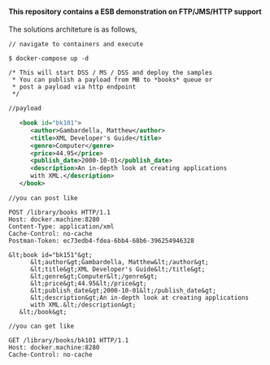 #### This repository contains a ESB demonstration on FTP/JMS/HTTP support ####

The solutions architeture is as follows,

[sa]: https://github.com/nuwanbando/esb-multi-proto-demo/blob/master/sa/sa05252016.png

```
// navigate to containers and execute

$ docker-compose up -d

/* This will start DSS / MS / DSS and deploy the samples
 * You can publish a payload from MB to *books* queue or 
 * post a payload via http endpoint
 */

```

```xml
//payload

   <book id="bk101">
      <author>Gambardella, Matthew</author>
      <title>XML Developer's Guide</title>
      <genre>Computer</genre>
      <price>44.95</price>
      <publish_date>2000-10-01</publish_date>
      <description>An in-depth look at creating applications 
      with XML.</description>
   </book>
```

```
//you can post like

POST /library/books HTTP/1.1
Host: docker.machine:8280
Content-Type: application/xml
Cache-Control: no-cache
Postman-Token: ec73edb4-fdea-6bb4-68b6-396254946328

&lt;book id="bk151"&gt;
      &lt;author&gt;Gambardella, Matthew&lt;/author&gt;
      &lt;title&gt;XML Developer's Guide&lt;/title&gt;
      &lt;genre&gt;Computer&lt;/genre&gt;
      &lt;price&gt;44.95&lt;/price&gt;
      &lt;publish_date&gt;2000-10-01&lt;/publish_date&gt;
      &lt;description&gt;An in-depth look at creating applications 
      with XML.&lt;/description&gt;
   &lt;/book&gt;

```

```
//you can get like

GET /library/books/bk101 HTTP/1.1
Host: docker.machine:8280
Cache-Control: no-cache
```

